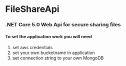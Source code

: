 # FileShareApi
### .NET Core 5.0 Web Api for secure sharing files
#### To set the application work you will need
1. set aws credentials
2. set your own bucketname in application
3. set connection string to your own MongoDB
 

